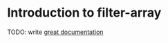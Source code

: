 # Introduction to filter-array

TODO: write [great documentation](http://jacobian.org/writing/what-to-write/)
